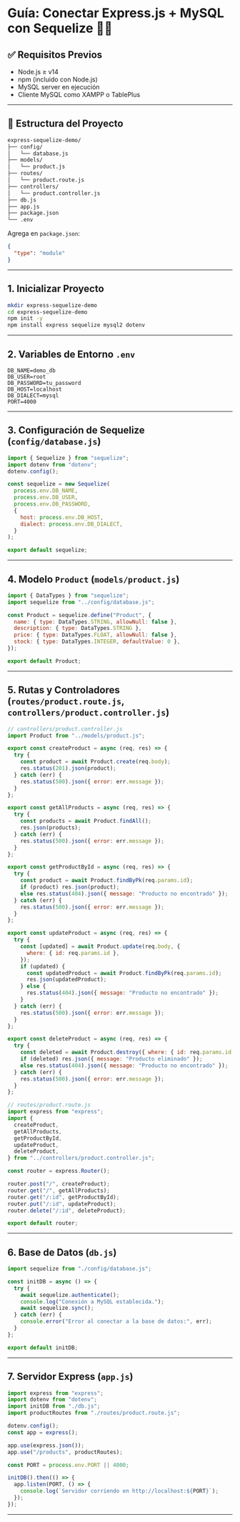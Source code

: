 # Guía: Conectar Express.js + MySQL con Sequelize 🧑‍💻

## ✅ Requisitos Previos

- Node.js ≥ v14
- npm (incluido con Node.js)
- MySQL server en ejecución
- Cliente MySQL como XAMPP o TablePlus

---

## 📁 Estructura del Proyecto

```bash
express-sequelize-demo/
├── config/
│   └── database.js
├── models/
│   └── product.js
├── routes/
│   └── product.route.js
├── controllers/
│   └── product.controller.js
├── db.js
├── app.js
├── package.json
└── .env
```

Agrega en `package.json`:

```json
{
  "type": "module"
}
```

---

## 1. Inicializar Proyecto

```bash
mkdir express-sequelize-demo
cd express-sequelize-demo
npm init -y
npm install express sequelize mysql2 dotenv
```

---

## 2. Variables de Entorno `.env`

```env
DB_NAME=demo_db
DB_USER=root
DB_PASSWORD=tu_password
DB_HOST=localhost
DB_DIALECT=mysql
PORT=4000
```

---

## 3. Configuración de Sequelize (`config/database.js`)

```js
import { Sequelize } from "sequelize";
import dotenv from "dotenv";
dotenv.config();

const sequelize = new Sequelize(
  process.env.DB_NAME,
  process.env.DB_USER,
  process.env.DB_PASSWORD,
  {
    host: process.env.DB_HOST,
    dialect: process.env.DB_DIALECT,
  }
);

export default sequelize;
```

---

## 4. Modelo `Product` (`models/product.js`)

```js
import { DataTypes } from "sequelize";
import sequelize from "../config/database.js";

const Product = sequelize.define("Product", {
  name: { type: DataTypes.STRING, allowNull: false },
  description: { type: DataTypes.STRING },
  price: { type: DataTypes.FLOAT, allowNull: false },
  stock: { type: DataTypes.INTEGER, defaultValue: 0 },
});

export default Product;
```

---

## 5. Rutas y Controladores (`routes/product.route.js`, `controllers/product.controller.js`)

```js
// controllers/product.controller.js
import Product from "../models/product.js";

export const createProduct = async (req, res) => {
  try {
    const product = await Product.create(req.body);
    res.status(201).json(product);
  } catch (err) {
    res.status(500).json({ error: err.message });
  }
};

export const getAllProducts = async (req, res) => {
  try {
    const products = await Product.findAll();
    res.json(products);
  } catch (err) {
    res.status(500).json({ error: err.message });
  }
};

export const getProductById = async (req, res) => {
  try {
    const product = await Product.findByPk(req.params.id);
    if (product) res.json(product);
    else res.status(404).json({ message: "Producto no encontrado" });
  } catch (err) {
    res.status(500).json({ error: err.message });
  }
};

export const updateProduct = async (req, res) => {
  try {
    const [updated] = await Product.update(req.body, {
      where: { id: req.params.id },
    });
    if (updated) {
      const updatedProduct = await Product.findByPk(req.params.id);
      res.json(updatedProduct);
    } else {
      res.status(404).json({ message: "Producto no encontrado" });
    }
  } catch (err) {
    res.status(500).json({ error: err.message });
  }
};

export const deleteProduct = async (req, res) => {
  try {
    const deleted = await Product.destroy({ where: { id: req.params.id } });
    if (deleted) res.json({ message: "Producto eliminado" });
    else res.status(404).json({ message: "Producto no encontrado" });
  } catch (err) {
    res.status(500).json({ error: err.message });
  }
};
```

```js
// routes/product.route.js
import express from "express";
import {
  createProduct,
  getAllProducts,
  getProductById,
  updateProduct,
  deleteProduct,
} from "../controllers/product.controller.js";

const router = express.Router();

router.post("/", createProduct);
router.get("/", getAllProducts);
router.get("/:id", getProductById);
router.put("/:id", updateProduct);
router.delete("/:id", deleteProduct);

export default router;
```

---

## 6. Base de Datos (`db.js`)

```js
import sequelize from "./config/database.js";

const initDB = async () => {
  try {
    await sequelize.authenticate();
    console.log("Conexión a MySQL establecida.");
    await sequelize.sync();
  } catch (err) {
    console.error("Error al conectar a la base de datos:", err);
  }
};

export default initDB;
```

---

## 7. Servidor Express (`app.js`)

```js
import express from "express";
import dotenv from "dotenv";
import initDB from "./db.js";
import productRoutes from "./routes/product.route.js";

dotenv.config();
const app = express();

app.use(express.json());
app.use("/products", productRoutes);

const PORT = process.env.PORT || 4000;

initDB().then(() => {
  app.listen(PORT, () => {
    console.log(`Servidor corriendo en http://localhost:${PORT}`);
  });
});
```

---
